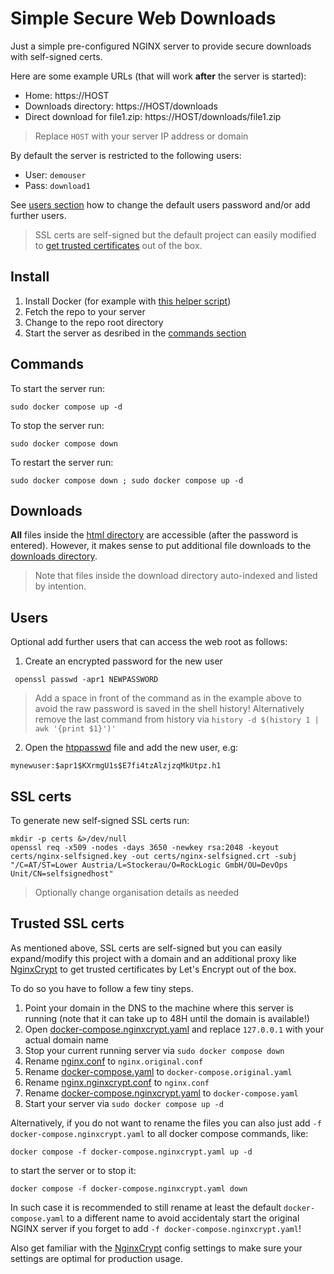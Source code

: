 # Simple Secure Web Downloads

Just a simple pre-configured NGINX server to provide secure downloads with self-signed certs.

Here are some example URLs (that will work **after** the server is started):

- Home: https://HOST
- Downloads directory: https://HOST/downloads
- Direct download for file1.zip: https://HOST/downloads/file1.zip

> Replace `HOST` with your server IP address or domain

By default the server is restricted to the following users:

- User: `demouser`
- Pass: `download1`

See [users section](#users) how to change the default users password and/or add further users.

> SSL certs are self-signed but the default project can easily modified to [get trusted certificates](#trusted-ssl-certs) out of the box.

## Install

1. Install Docker (for example with [this helper script](https://github.com/daverolo/helpers/blob/main/global/installdocker.sh))
1. Fetch the repo to your server
1. Change to the repo root directory
1. Start the server as desribed in the [commands section](#commands)

## Commands

To start the server run:

```
sudo docker compose up -d
```

To stop the server run:

```
sudo docker compose down
```

To restart the server run:

```
sudo docker compose down ; sudo docker compose up -d
```

## Downloads

**All** files inside the [html directory](./html/) are accessible (after the password is entered).
However, it makes sense to put additional file downloads to the [downloads directory](./downloads/).

> Note that files inside the download directory auto-indexed and listed by intention.

## Users

Optional add further users that can access the web root as follows:

1. Create an encrypted password for the new user

```
 openssl passwd -apr1 NEWPASSWORD
```

> Add a space in front of the command as in the example above to avoid the raw password is saved in the shell history!
> Alternatively remove the last command from history via `history -d $(history 1 | awk '{print $1}')'`

2. Open the [htppasswd](./htpasswd) file and add the new user, e.g:

```
mynewuser:$apr1$KXrmgU1s$E7fi4tzAlzjzqMkUtpz.h1
```

## SSL certs

To generate new self-signed SSL certs run:

```
mkdir -p certs &>/dev/null
openssl req -x509 -nodes -days 3650 -newkey rsa:2048 -keyout certs/nginx-selfsigned.key -out certs/nginx-selfsigned.crt -subj "/C=AT/ST=Lower Austria/L=Stockerau/O=RockLogic GmbH/OU=DevOps Unit/CN=selfsignedhost"
```

> Optionally change organisation details as needed

## Trusted SSL certs

As mentioned above, SSL certs are self-signed but you can easily expand/modify this project with a domain and an additional proxy like [NginxCrypt](https://github.com/RockLogicGmbH/nginxcrypt) to get trusted certificates by Let's Encrypt out of the box.

To do so you have to follow a few tiny steps.

1. Point your domain in the DNS to the machine where this server is running (note that it can take up to 48H until the domain is available!)
2. Open [docker-compose.nginxcrypt.yaml](./docker-compose.nginxcrypt.yaml) and replace `127.0.0.1` with your actual domain name
3. Stop your current running server via `sudo docker compose down`
4. Rename [nginx.conf](./nginx.conf) to `nginx.original.conf`
5. Rename [docker-compose.yaml](./docker-compose.yaml) to `docker-compose.original.yaml`
6. Rename [nginx.nginxcrypt.conf](./nginx.nginxcrypt.conf) to `nginx.conf`
7. Rename [docker-compose.nginxcrypt.yaml](./docker-compose.nginxcrypt.yaml) to `docker-compose.yaml`
8. Start your server via `sudo docker compose up -d`

Alternatively, if you do not want to rename the files you can also just add `-f docker-compose.nginxcrypt.yaml` to all docker compose commands, like:

```
docker compose -f docker-compose.nginxcrypt.yaml up -d
```

to start the server or to stop it:

```
docker compose -f docker-compose.nginxcrypt.yaml down
```

In such case it is recommended to still rename at least the default `docker-compose.yaml` to a different name to avoid accidentaly start the original NGINX server if you forget to add `-f docker-compose.nginxcrypt.yaml`!

Also get familiar with the [NginxCrypt](https://github.com/RockLogicGmbH/nginxcrypt) config settings to make sure your settings are optimal for production usage.
